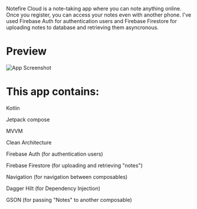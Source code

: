 Notefire Cloud is a note-taking app where you can note anything online. Once you register, you can access your notes even with another phone. I've used Firebase Auth for authentication users and Firebase Firestore for uploading notes to database and retrieving them asyncronous. 


# Preview

![App Screenshot](https://i.hizliresim.com/kelyzpr.jpg)



# This app contains: 


Kotlin

Jetpack compose

MVVM

Clean Architecture

Firebase Auth (for authentication users)

Firebase Firestore (for uploading and retrieving "notes")

Navigation (for navigation between composables)

Dagger Hilt (for Dependency Injection)

GSON (for passing "Notes" to another composable)
